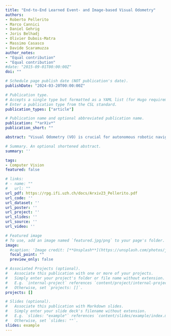 ```yaml
---
title: "End-to-End Learned Event- and Image-based Visual Odometry"
authors:
- Roberto Pellerito
- Marco Cannici
- Daniel Gehrig
- Joris Belhadj
- Olivier Dubois-Matra
- Massimo Casasco
- Davide Scaramuzza
author_notes:
- "Equal contribution"
- "Equal contribution"
#date: "2015-09-01T00:00:00Z"
doi: ""

# Schedule page publish date (NOT publication's date).
publishDate: "2024-03-20T00:00:00Z"

# Publication type.
# Accepts a single type but formatted as a YAML list (for Hugo requirements).
# Enter a publication type from the CSL standard.
publication_types: ["article"]

# Publication name and optional abbreviated publication name.
publication: "*arXiv*"
publication_short: ""

abstract: "Visual Odometry (VO) is crucial for autonomous robotic navigation, especially in GPS-denied environments like planetary terrains. While standard RGB cameras struggle in low-light or high-speed motion, event-based cameras offer high dynamic range and low latency. However, seamlessly integrating asynchronous event data with synchronous frames remains challenging. We introduce RAMP-VO, the first end-to-end learned event- and image-based VO system. It leverages novel Recurrent, Asynchronous, and Massively Parallel (RAMP) encoders that are 8x faster and 20% more accurate than existing asynchronous encoders. RAMP-VO further employs a novel pose forecasting technique to predict future poses for initialization. Despite being trained only in simulation, RAMP-VO outperforms image- and event-based methods by 52% and 20%, respectively, on traditional, real-world benchmarks as well as newly introduced Apollo and Malapert landing sequences, paving the way for robust and asynchronous VO in space."

# Summary. An optional shortened abstract.
summary: ''

tags:
- Computer Vision
featured: false

# links:
# - name: ""
#   url: ""
url_pdf: https://rpg.ifi.uzh.ch/docs/Arxiv23_Pellerito.pdf
url_code: ''
url_dataset: ''
url_poster: ''
url_project: ''
url_slides: ''
url_source: ''
url_video: ''

# Featured image
# To use, add an image named `featured.jpg/png` to your page's folder. 
image:
  #caption: 'Image credit: [**Unsplash**](https://unsplash.com/photos/jdD8gXaTZsc)'
  focal_point: ""
  preview_only: false

# Associated Projects (optional).
#   Associate this publication with one or more of your projects.
#   Simply enter your project's folder or file name without extension.
#   E.g. `internal-project` references `content/project/internal-project/index.md`.
#   Otherwise, set `projects: []`.
projects: []

# Slides (optional).
#   Associate this publication with Markdown slides.
#   Simply enter your slide deck's filename without extension.
#   E.g. `slides: "example"` references `content/slides/example/index.md`.
#   Otherwise, set `slides: ""`.
slides: example
---
```

